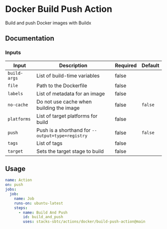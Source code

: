 # Docker Build Push Action

Build and push Docker images with Buildx

## Documentation

### Inputs
| Input        | Description                                      | Required | Default |
| ------------ | ------------------------------------------------ | -------- |---------|
| `build-args` | List of build-time variables                     | false    |         |
| `file`       | Path to the Dockerfile                           | false    |         |
| `labels`     | List of metadata for an image                    | false    |         |
| `no-cache`   | Do not use cache when building the image         | false    | `false` |
| `platforms`  | List of target platforms for build               | false    |         |
| `push`       | Push is a shorthand for `--output=type=registry` | false    | `false` |
| `tags`       | List of tags                                     | false    |         |
| `target`     | Sets the target stage to build                   | false    |         |

## Usage

```yaml
name: Action
on: push
jobs:
  job:
    name: Job
    runs-on: ubuntu-latest
    steps:
      - name: Build And Push
        id: build_and_push
        uses: stacks-sbtc/actions/docker/build-push-action@main
```
